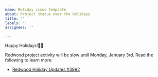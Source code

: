```yaml
---
name: Holiday issue template
about: Project Status over the Holidays
title: ''
labels: ''
assignees: ''

---
```


Happy Holidays!🎄🎉 

Redwood project activity will be slow until Monday, January 3rd. Read the following to learn more:
- [Redwood Holiday Updates #3992](https://github.com/redwoodjs/redwood/issues/3992)
